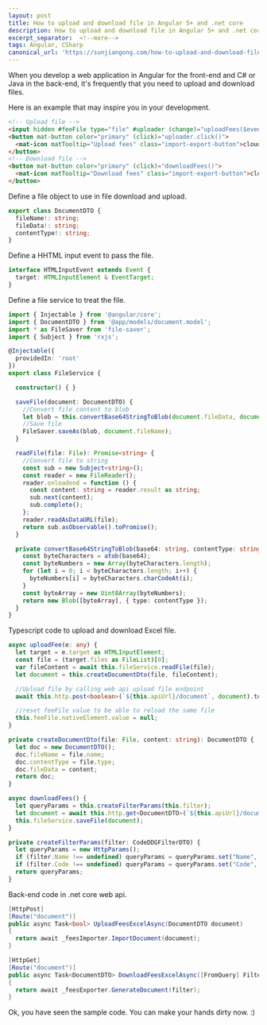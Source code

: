 ```yaml
---
layout: post
title: How to upload and download file in Angular 5+ and .net core
description: How to upload and download file in Angular 5+ and .net core
excerpt_separator:  <!--more-->
tags: Angular, CSharp
canonical_url: 'https://sunjiangong.com/how-to-upload-and-download-file-in-angular-and-dotnet-core/'
---
```


When you develop a web application in Angular for the front-end and C# or Java in the back-end, it's frequently that you need to upload and download files.

Here is an example that may inspire you in your development.

```html
<!-- Upload file -->
<input hidden #feeFile type="file" #uploader (change)="uploadFees($event)" accept=".xlsx, .xls" />
<button mat-button color="primary" (click)="uploader.click()">
  <mat-icon matTooltip="Upload fees" class="import-export-button">cloud_upload</mat-icon>
</button>
<!-- Download file -->
<button mat-button color="primary" (click)="downloadFees()">
  <mat-icon matTooltip="Download fees" class="import-export-button">cloud_download</mat-icon>
</button>
```

<!--more-->

Define a file object to use in file download and upload.

```typescript
export class DocumentDTO {
  fileName!: string;
  fileData!: string;
  contentType!: string;
}
```

Define a HHTML input event to pass the file.

```typescript
interface HTMLInputEvent extends Event {
  target: HTMLInputElement & EventTarget;
}
```

Define a file service to treat the file.

```typescript
import { Injectable } from '@angular/core';
import { DocumentDTO } from '@app/models/document.model';
import * as FileSaver from 'file-saver';
import { Subject } from 'rxjs';

@Injectable({
  providedIn: 'root'
})
export class FileService {

  constructor() { }

  saveFile(document: DocumentDTO) {
    //Convert file content to blob
    let blob = this.convertBase64StringToBlob(document.fileData, document.contentType);
    //Save file
    FileSaver.saveAs(blob, document.fileName);
  }

  readFile(file: File): Promise<string> {
    //Convert file to string
    const sub = new Subject<string>();
    const reader = new FileReader();
    reader.onloadend = function () {
      const content: string = reader.result as string;
      sub.next(content);
      sub.complete();
    };
    reader.readAsDataURL(file);
    return sub.asObservable().toPromise();
  }

  private convertBase64StringToBlob(base64: string, contentType: string): Blob {
    const byteCharacters = atob(base64);
    const byteNumbers = new Array(byteCharacters.length);
    for (let i = 0; i < byteCharacters.length; i++) {
      byteNumbers[i] = byteCharacters.charCodeAt(i);
    }
    const byteArray = new Uint8Array(byteNumbers);
    return new Blob([byteArray], { type: contentType });
  }
}
```

Typescript code to upload and download Excel file.

```typescript
async uploadFee(e: any) {
  let target = e.target as HTMLInputElement;
  const file = (target.files as FileList)[0];
  var fileContent = await this.fileService.readFile(file);
  let document = this.createDocumentDto(file, fileContent);

  //Upload file by calling web api upload file endpoint
  await this.http.post<boolean>(`${this.apiUrl}/document`, document).toPromise();

  //reset feeFile value to be able to reload the same file
  this.feeFile.nativeElement.value = null;
}

private createDocumentDto(file: File, content: string): DocumentDTO {
  let doc = new DocumentDTO();
  doc.fileName = file.name;
  doc.contentType = file.type;
  doc.fileData = content;
  return doc;
}

async downloadFees() {
  let queryParams = this.createFilterParams(this.filter);
  let document = await this.http.get<DocumentDTO>(`${this.apiUrl}/document`, { params: queryParams }).toPromise();
  this.fileService.saveFile(document);
}

private createFilterParams(filter: CodeDDGFilterDTO) {
  let queryParams = new HttpParams();
  if (filter.Name !== undefined) queryParams = queryParams.set("Name", filter.Name);
  if (filter.Code !== undefined) queryParams = queryParams.set("Code", filter.Code);
  return queryParams;
}
```

Back-end code in .net core web api.

```csharp
[HttpPost]
[Route("document")]
public async Task<bool> UploadFeesExcelAsync(DocumentDTO document)
{
  return await _feesImporter.ImportDocument(document);
}

[HttpGet]
[Route("document")]
public async Task<DocumentDTO> DownloadFeesExcelAsync([FromQuery] FilterDTO filter)
{
  return await _feesExporter.GenerateDocument(filter);
}
```

Ok, you have seen the sample code. You can make your hands dirty now. :)